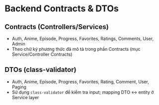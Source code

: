 # Backend Contracts & DTOs

## Contracts (Controllers/Services)
- Auth, Anime, Episode, Progress, Favorites, Ratings, Comments, User, Admin
- Theo chữ ký phương thức đã mô tả trong phần Contracts (mục Service/Controller Contracts)

## DTOs (class-validator)
- Auth, Anime, Episode, Progress, Favorites, Rating, Comment, User, Paging
- Sử dụng `class-validator` để kiểm tra input; mapping DTO <-> entity ở Service layer
